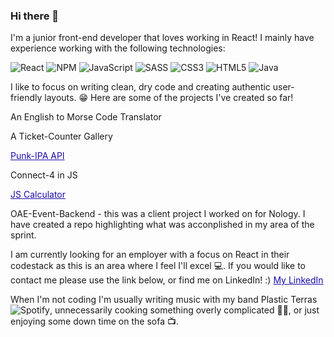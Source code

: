 ### Hi there 👋

I'm a junior front-end developer that loves working in React! I mainly have experience working with the following technologies:

![React](https://img.shields.io/badge/react-%2320232a.svg?style=for-the-badge&logo=react&logoColor=%2361DAFB) ![NPM](https://img.shields.io/badge/NPM-%23000000.svg?style=for-the-badge&logo=npm&logoColor=white)
![JavaScript](https://img.shields.io/badge/javascript-%23323330.svg?style=for-the-badge&logo=javascript&logoColor=%23F7DF1E) ![SASS](https://img.shields.io/badge/SASS-hotpink.svg?style=for-the-badge&logo=SASS&logoColor=white)
![CSS3](https://img.shields.io/badge/css3-%231572B6.svg?style=for-the-badge&logo=css3&logoColor=white) ![HTML5](https://img.shields.io/badge/html5-%23E34F26.svg?style=for-the-badge&logo=html5&logoColor=white)
![Java](https://img.shields.io/badge/java-%23ED8B00.svg?style=for-the-badge&logo=java&logoColor=white)

I like to focus on writing clean, dry code and creating authentic user-friendly layouts. :grin: Here are some of the projects I've created so far!

An English to Morse Code Translator 

A Ticket-Counter Gallery

<a href="https://github.com/MylesPillay/Punk-API" title="" style="color:#1a0dab;font-size:14px;" >Punk-IPA API</a>

Connect-4 in JS

<a href="https://github.com/MylesPillay/Calculator" title="" style="color:#1a0dab;font-size:14px;" >JS Calculator</a>


OAE-Event-Backend - this was a client project I worked on for Nology. I have created a repo highlighting what was acconplished in my area of the sprint. 


I am currently looking for an employer with a focus on React in their codestack as this is an area  where I feel I'll excel :computer:. If you would like to contact me please use the link below, or find me on LinkedIn! :)
<a href="https://www.linkedin.com/in/myles-pillay-361868123/" title="" style="color:#1a0dab;font-size:14px;" >My LinkedIn</a>

When I'm not coding I'm usually writing music with my band Plastic Terras ![Spotify](https://img.shields.io/badge/Spotify-1ED760?style=for-the-badge&logo=spotify&logoColor=white), unnecessarily cooking something overly complicated :man_cook:, or just enjoying some down time on the sofa :tv:.
